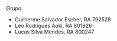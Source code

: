 Grupo:

- Guilherme Salvador Escher, RA 792528
- Leo Rodrigues Aoki, RA 801926
- Lucas Silva Mendes, RA 800247
